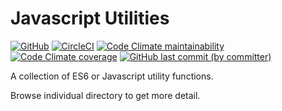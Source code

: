 # Javascript Utilities

<p>
  <a href="./LICENSE">
  <img alt="GitHub" src="https://img.shields.io/github/license/acfatah/utils?style=flat-square"></a>

  <a href="https://dl.circleci.com/status-badge/redirect/gh/acfatah/utils/tree/main">
  <img alt="CircleCI" src="https://img.shields.io/circleci/build/github/acfatah/utils?label=circleci&style=flat-square" target="_blank"></a>

  <a href="https://codeclimate.com/github/acfatah/utils">
  <img alt="Code Climate maintainability" src="https://img.shields.io/codeclimate/maintainability/acfatah/utils?style=flat-square" target="_blank"></a>

  <a href="https://codeclimate.com/github/acfatah/utils">
  <img alt="Code Climate coverage" src="https://img.shields.io/codeclimate/coverage/acfatah/utils?style=flat-square" target="_blank"></a>

  <a href="https://github.com/acfatah/utils/commits/main">
  <img alt="GitHub last commit (by committer)" src="https://img.shields.io/github/last-commit/acfatah/utils?display_timestamp=committer&style=flat-square"></a>
</p>

A collection of ES6 or Javascript utility functions.

Browse individual directory to get more detail.
